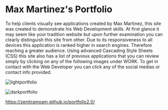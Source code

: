 # Max Martinez's Portfolio

To help clients visually see applications created by Max Martinez, this site was created to demonstrate his Web Development skills. At first glance it may seem like your tradition website but upon further examination you can clearly distinguish this site from other. Due to its responsiveness to all devices this application is ranked higher in search engines. Therefore reaching a greater audience. Using advanced Cascading Style Sheets (CSS) this site also has a list of previous applications that you can review simply by clicking on any of the following images under WORK. To get in contact with the Web Developer you can click any of the social medias or contact info provided.

![lightportfolio](https://user-images.githubusercontent.com/82292712/124951983-79d79180-dfd9-11eb-90c2-3fe3474f35d1.png)

![darkportfolio](https://user-images.githubusercontent.com/82292712/124952045-878d1700-dfd9-11eb-8f74-558caa727570.png)

https://zenitramxam.github.io/portfolio2.0/
